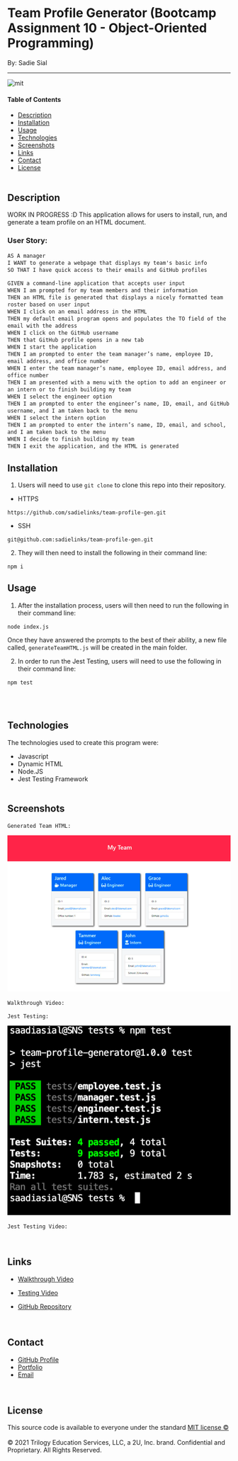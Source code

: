 # Team Profile Generator (Bootcamp Assignment 10 - Object-Oriented Programming)

By: Sadie Sial

___

![mit](https://img.shields.io/badge/license-MIT-brightgreen)

#### Table of Contents

* [Description](#description)
* [Installation](#installation)
* [Usage](#usage)
* [Technologies](#technologies)
* [Screenshots](#screenshots)
* [Links](#links)
* [Contact](#contact)
* [License](#license)
<br><br>

## Description <br>

WORK IN PROGRESS :D 
This application allows for users to install, run, and generate a team profile on an HTML document.



### User Story:

```
AS A manager
I WANT to generate a webpage that displays my team's basic info
SO THAT I have quick access to their emails and GitHub profiles
```

```
GIVEN a command-line application that accepts user input
WHEN I am prompted for my team members and their information
THEN an HTML file is generated that displays a nicely formatted team roster based on user input
WHEN I click on an email address in the HTML
THEN my default email program opens and populates the TO field of the email with the address
WHEN I click on the GitHub username
THEN that GitHub profile opens in a new tab
WHEN I start the application
THEN I am prompted to enter the team manager’s name, employee ID, email address, and office number
WHEN I enter the team manager’s name, employee ID, email address, and office number
THEN I am presented with a menu with the option to add an engineer or an intern or to finish building my team
WHEN I select the engineer option
THEN I am prompted to enter the engineer’s name, ID, email, and GitHub username, and I am taken back to the menu
WHEN I select the intern option
THEN I am prompted to enter the intern’s name, ID, email, and school, and I am taken back to the menu
WHEN I decide to finish building my team
THEN I exit the application, and the HTML is generated
```

## Installation

1. Users will need to use `git clone` to clone this repo into their repository. 

- HTTPS
```
https://github.com/sadielinks/team-profile-gen.git
```

- SSH
```
git@github.com:sadielinks/team-profile-gen.git
```

2. They will then need to install the following in their command line:
```
npm i
```

## Usage
1. After the installation process, users will then need to run the following in their command line:
```
node index.js
```
Once they have answered the prompts to the best of their ability, a new file called, `generateTeamHTML.js` will be created in the main folder.



2. In order to run the Jest Testing, users will need to use the following in their command line:
```
npm test
```

<br><br>


## Technologies

The technologies used to create this program were: 
- Javascript
- Dynamic HTML
- Node.JS
- Jest Testing Framework
<br><br>

## Screenshots
```
Generated Team HTML:
```
![Screenshot](assests/dummyscreenshot.png)

```
Walkthrough Video:
```


```
Jest Testing:
```
![Screenshot](assests/screenshot2.png)

```
Jest Testing Video:
```


<br>

## Links

- [Walkthrough Video](https://watch.screencastify.com/v/uyL4gp8PbmMyCIOUK5Ux)

- [Testing Video](https://watch.screencastify.com/v/uyL4gp8PbmMyCIOUK5Ux)

- [GitHub Repository](https://github.com/sadielinks/team-profile-gen)

<br>

## Contact

- [GitHub Profile](https://github.com/sadielinks)
- [Portfolio](https://sadielinks.github.io/professional-portfolio/)
- [Email](mailto:sadiecodes@gmail.com)

<br>

## License

This source code is available to everyone under the standard [MIT license ©](https://choosealicense.com/licenses/mit/) <br><br>
© 2021 Trilogy Education Services, LLC, a 2U, Inc. brand. Confidential and Proprietary. All Rights Reserved.
